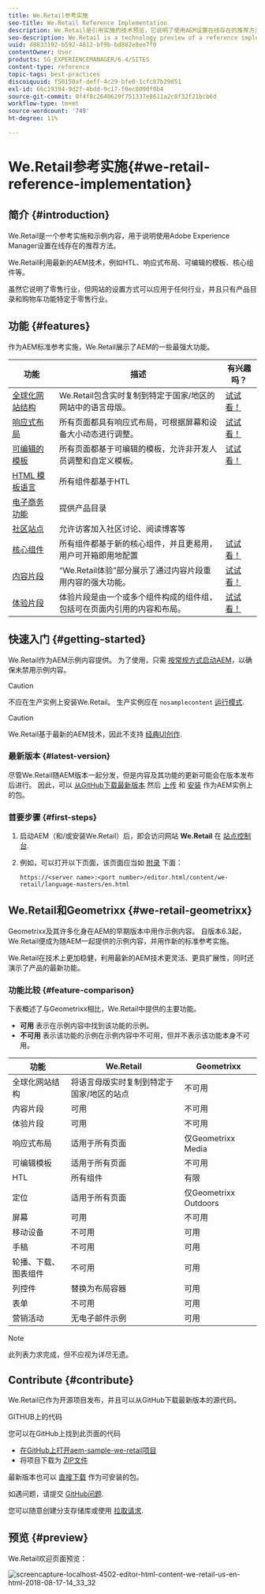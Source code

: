 ```yaml
---
title: We.Retail参考实施
seo-title: We.Retail Reference Implementation
description: We.Retail是引用实施的技术预览，它说明了使用AEM设置在线存在的推荐方法
seo-description: We.Retail is a technology preview of a reference implementation that illustrates the recommended way of setting up an online presence with AEM
uuid: d8833192-b592-4812-bf9b-bd882e8ee7f0
contentOwner: User
products: SG_EXPERIENCEMANAGER/6.4/SITES
content-type: reference
topic-tags: best-practices
discoiquuid: f50150af-deff-4c29-bfe0-1cfc67b29d51
exl-id: 66c19394-9d2f-4bdd-9c17-f0ec8090f0b4
source-git-commit: 0f4f8c2640629f751337e8611a2c8f32f21bcb6d
workflow-type: tm+mt
source-wordcount: '749'
ht-degree: 11%

---
```


# We.Retail参考实施{#we-retail-reference-implementation}

## 简介 {#introduction}

We.Retail是一个参考实施和示例内容，用于说明使用Adobe Experience Manager设置在线存在的推荐方法。

We.Retail利用最新的AEM技术，例如HTL、响应式布局、可编辑的模板、核心组件等。

虽然它说明了零售行业，但网站的设置方式可以应用于任何行业，并且只有产品目录和购物车功能特定于零售行业。

## 功能 {#features}

作为AEM标准参考实施，We.Retail展示了AEM的一些最强大功能。

| **功能** | **描述** | **有兴趣吗？** |
|---|---|---|
| [全球化网站结构](/help/sites-administering/tc-bp.md) | We.Retail包含实时复制到特定于国家/地区的网站中的语言母版。 | [试试看！](/help/sites-developing/we-retail-globalized-site-structure.md) |
| [响应式布局](/help/sites-authoring/responsive-layout.md) | 所有页面都具有响应式布局，可根据屏幕和设备大小动态进行调整。 | [试试看！](/help/sites-developing/we-retail-responsive-layout.md) |
| [可编辑的模板](/help/sites-developing/page-templates-editable.md) | 所有页面都基于可编辑的模板，允许非开发人员调整和自定义模板。 | [试试看！](/help/sites-developing/we-retail-editable-templates.md) |
| [HTML 模板语言](https://helpx.adobe.com/experience-manager/htl/user-guide.html) | 所有组件都基于HTL |  |
| [电子商务功能](/help/sites-developing/ecommerce.md) | 提供产品目录 |  |
| [社区站点](/help/communities/overview.md) | 允许访客加入社区讨论、阅读博客等 |  |
| [核心组件](https://experienceleague.adobe.com/docs/experience-manager-core-components/using/introduction.html?lang=zh-Hans) | 所有组件都基于新的核心组件，并且更易用，用户可开箱即用地配置 | [试试看！](/help/sites-developing/we-retail-core-components.md) |
| [内容片段](/help/assets/content-fragments.md) | “We.Retail体验”部分展示了通过内容片段重用内容的强大功能。 | [试试看！](/help/sites-developing/we-retail-content-fragments.md) |
| [体验片段](/help/sites-authoring/experience-fragments.md) | 体验片段是由一个或多个组件构成的组件组，包括可在页面内引用的内容和布局。 | [试试看！](/help/sites-developing/we-retail-experience-fragments.md) |

## 快速入门 {#getting-started}

We.Retail作为AEM示例内容提供。 为了使用，只需 [按常规方式启动AEM](/help/sites-deploying/deploy.md#getting-started)，以确保未禁用示例内容。

>[!CAUTION]
>
>不应在生产实例上安装We.Retail。 生产实例应在 `nosamplecontent` [运行模式](/help/sites-deploying/configure-runmodes.md).

>[!CAUTION]
>
>We.Retail基于最新的AEM技术，因此不支持 [经典UI创作](/help/sites-classic-ui-authoring/home.md).

### 最新版本 {#latest-version}

尽管We.Retail随AEM版本一起分发，但是内容及其功能的更新可能会在版本发布后进行。 因此，可以 [从GitHub下载最新版本](https://github.com/Adobe-Marketing-Cloud/aem-sample-we-retail/releases) 然后 [上传](/help/sites-administering/package-manager.md#uploading-packages-from-your-file-system) 和 [安装](/help/sites-administering/package-manager.md#installing-packages) 作为AEM实例上的包。

### 首要步骤 {#first-steps}

1. 启动AEM（和/或安装We.Retail）后，即会访问网站 **We.Retail** 在 [站点控制台](/help/sites-authoring/basic-handling.md#global-navigation).
1. 例如，可以打开以下页面，该页面应当如 [附录](#appendix) 下面：

   `https://<server name>:<port number>/editor.html/content/we-retail/language-masters/en.html`

## We.Retail和Geometrixx {#we-retail-geometrixx}

Geometrixx及其许多化身在AEM的早期版本中用作示例内容。 自版本6.3起，We.Retail便成为随AEM一起提供的示例内容，并用作新的标准参考实施。

We.Retail在技术上更加稳健，利用最新的AEM技术更灵活、更具扩展性，同时还演示了产品的最新功能。

### 功能比较 {#feature-comparison}

下表概述了与Geometrixx相比，We.Retail中提供的主要功能。

* **可用** 表示在示例内容中找到该功能的示例。
* **不可用** 表示该功能的示例在示例内容中不可用，但并不表示该功能本身不可用。

| **功能** | **We.Retail** | **Geometrixx** |
|---|---|---|
| 全球化网站结构 | 将语言母版实时复制到特定于国家/地区的站点 | 不可用 |
| 内容片段 | 可用 | 不可用 |
| 体验片段 | 可用 | 不可用 |
| 响应式布局 | 适用于所有页面 | 仅Geometrixx Media |
| 可编辑模板 | 适用于所有页面 | 不可用 |
| HTL | 所有组件 | 有限 |
| 定位 | 适用于所有页面 | 仅Geometrixx Outdoors |
| 屏幕 | 可用 | 不可用 |
| 移动设备 | 不可用 | 可用 |
| 手稿 | 不可用 | 可用 |
| 轮播、下载、图表组件 | 不可用 | 可用 |
| 列控件 | 替换为布局容器 | 可用 |
| 表单 | 不可用 | 可用 |
| 营销活动 | 无电子邮件示例 | 可用 |

>[!NOTE]
>
>此列表力求完成，但不应视为详尽无遗。

## Contribute {#contribute}

We.Retail已作为开源项目发布，并且可以从GitHub下载最新版本的源代码。

GITHUB上的代码

您可以在GitHub上找到此页面的代码

* [在GitHub上打开aem-sample-we-retail项目](https://github.com/Adobe-Marketing-Cloud/aem-sample-we-retail)
* 将项目下载为 [ZIP文件](https://github.com/Adobe-Marketing-Cloud/aem-sample-we-retail/archive/master.zip)

最新版本也可以 [直接下载](https://github.com/Adobe-Marketing-Cloud/aem-sample-we-retail/releases/latest) 作为可安装的包。

如遇问题，请提交 [GitHub问题](https://github.com/Adobe-Marketing-Cloud/aem-sample-we-retail/issues).

您可以随意创建分支存储库或使用 [拉取请求](https://github.com/Adobe-Marketing-Cloud/aem-sample-we-retail/pulls).

## 预览 {#preview}

We.Retail欢迎页面预览：

![screencapture-localhost-4502-editor-html-content-we-retail-us-en-html-2018-08-17-14_33_32](assets/screencapture-localhost-4502-editor-html-content-we-retail-us-en-html-2018-08-17-14_33_32.png)
